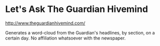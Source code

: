 # Let's Ask The Guardian Hivemind

http://www.theguardianhivemind.com/

Generates a word-cloud from the Guardian's headlines, by section, on a certain day. No affiliation whatsoever with the newspaper.
